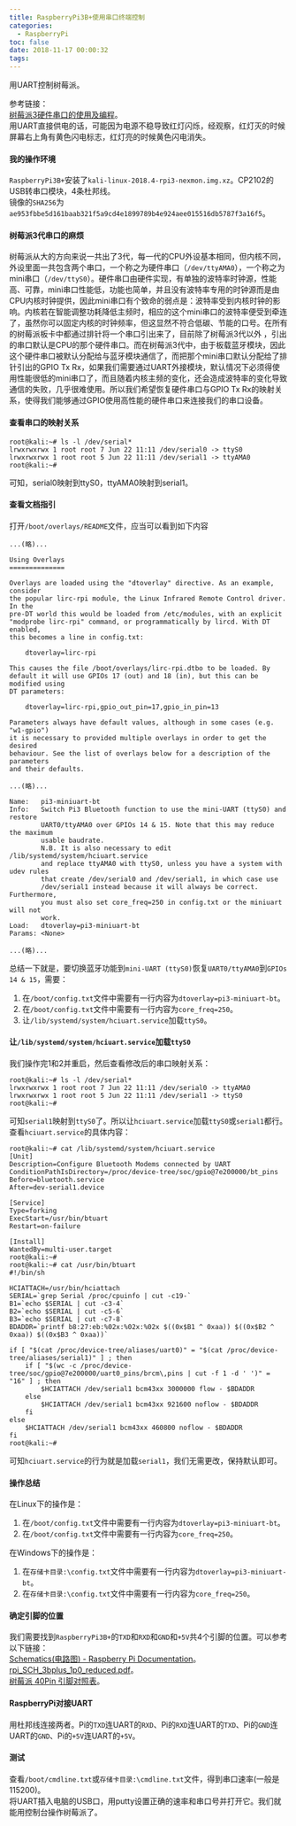 ```yaml
---
title: RaspberryPi3B+使用串口终端控制
categories:
  - RaspberryPi
toc: false
date: 2018-11-17 00:00:32
tags:
---
```

用UART控制树莓派。
<!-- more -->

参考链接：  
[树莓派3硬件串口的使用及编程](http://etrd.org/2017/01/29/树莓派3硬件串口的使用及编程/)。  
用UART直接供电的话，可能因为电源不稳导致红灯闪烁，经观察，红灯灭的时候屏幕右上角有黄色闪电标志，红灯亮的时候黄色闪电消失。

#### 我的操作环境
`RaspberryPi3B+`安装了`kali-linux-2018.4-rpi3-nexmon.img.xz`。CP2102的USB转串口模块，4条杜邦线。  
镜像的`SHA256`为`ae953fbbe5d161baab321f5a9cd4e1899789b4e924aee015516db5787f3a16f5`。


#### 树莓派3代串口的麻烦
树莓派从大的方向来说一共出了3代，每一代的CPU外设基本相同，但内核不同，外设里面一共包含两个串口，一个称之为硬件串口（`/dev/ttyAMA0`），一个称之为mini串口（`/dev/ttyS0`）。硬件串口由硬件实现，有单独的波特率时钟源，性能高、可靠，mini串口性能低，功能也简单，并且没有波特率专用的时钟源而是由CPU内核时钟提供，因此mini串口有个致命的弱点是：波特率受到内核时钟的影响。内核若在智能调整功耗降低主频时，相应的这个mini串口的波特率便受到牵连了，虽然你可以固定内核的时钟频率，但这显然不符合低碳、节能的口号。在所有的树莓派板卡中都通过排针将一个串口引出来了，目前除了树莓派3代以外 ，引出的串口默认是CPU的那个硬件串口。而在树莓派3代中，由于板载蓝牙模块，因此这个硬件串口被默认分配给与蓝牙模块通信了，而把那个mini串口默认分配给了排针引出的GPIO Tx Rx，如果我们需要通过UART外接模块，默认情况下必须得使用性能很低的mini串口了，而且随着内核主频的变化，还会造成波特率的变化导致通信的失败，几乎很难使用。所以我们希望恢复硬件串口与GPIO Tx Rx的映射关系，使得我们能够通过GPIO使用高性能的硬件串口来连接我们的串口设备。


#### 查看串口的映射关系
```
root@kali:~# ls -l /dev/serial*
lrwxrwxrwx 1 root root 7 Jun 22 11:11 /dev/serial0 -> ttyS0
lrwxrwxrwx 1 root root 5 Jun 22 11:11 /dev/serial1 -> ttyAMA0
root@kali:~#
```
可知，serial0映射到ttyS0，ttyAMA0映射到serial1。


#### 查看文档指引
打开`/boot/overlays/README`文件，应当可以看到如下内容
```
...(略)...

Using Overlays
==============

Overlays are loaded using the "dtoverlay" directive. As an example, consider
the popular lirc-rpi module, the Linux Infrared Remote Control driver. In the
pre-DT world this would be loaded from /etc/modules, with an explicit
"modprobe lirc-rpi" command, or programmatically by lircd. With DT enabled,
this becomes a line in config.txt:

    dtoverlay=lirc-rpi

This causes the file /boot/overlays/lirc-rpi.dtbo to be loaded. By
default it will use GPIOs 17 (out) and 18 (in), but this can be modified using
DT parameters:

    dtoverlay=lirc-rpi,gpio_out_pin=17,gpio_in_pin=13

Parameters always have default values, although in some cases (e.g. "w1-gpio")
it is necessary to provided multiple overlays in order to get the desired
behaviour. See the list of overlays below for a description of the parameters
and their defaults.

...(略)...

Name:   pi3-miniuart-bt
Info:   Switch Pi3 Bluetooth function to use the mini-UART (ttyS0) and restore
        UART0/ttyAMA0 over GPIOs 14 & 15. Note that this may reduce the maximum
        usable baudrate.
        N.B. It is also necessary to edit /lib/systemd/system/hciuart.service
        and replace ttyAMA0 with ttyS0, unless you have a system with udev rules
        that create /dev/serial0 and /dev/serial1, in which case use
        /dev/serial1 instead because it will always be correct. Furthermore,
        you must also set core_freq=250 in config.txt or the miniuart will not
        work.
Load:   dtoverlay=pi3-miniuart-bt
Params: <None>

...(略)...
```
总结一下就是，要切换蓝牙功能到`mini-UART (ttyS0)`恢复`UART0/ttyAMA0`到`GPIOs 14 & 15`，需要：
1. 在`/boot/config.txt`文件中需要有一行内容为`dtoverlay=pi3-miniuart-bt`。
2. 在`/boot/config.txt`文件中需要有一行内容为`core_freq=250`。
3. 让`/lib/systemd/system/hciuart.service`加载`ttyS0`。


#### 让`/lib/systemd/system/hciuart.service`加载`ttyS0`
我们操作完1和2并重启，然后查看修改后的串口映射关系：
```
root@kali:~# ls -l /dev/serial*
lrwxrwxrwx 1 root root 7 Jun 22 11:11 /dev/serial0 -> ttyAMA0
lrwxrwxrwx 1 root root 5 Jun 22 11:11 /dev/serial1 -> ttyS0
root@kali:~#
```
可知`serial1`映射到`ttyS0`了。所以让`hciuart.service`加载`ttyS0`或`serial1`都行。  
查看`hciuart.service`的具体内容：
```
root@kali:~# cat /lib/systemd/system/hciuart.service
[Unit]
Description=Configure Bluetooth Modems connected by UART
ConditionPathIsDirectory=/proc/device-tree/soc/gpio@7e200000/bt_pins
Before=bluetooth.service
After=dev-serial1.device

[Service]
Type=forking
ExecStart=/usr/bin/btuart
Restart=on-failure

[Install]
WantedBy=multi-user.target
root@kali:~#
root@kali:~# cat /usr/bin/btuart
#!/bin/sh

HCIATTACH=/usr/bin/hciattach
SERIAL=`grep Serial /proc/cpuinfo | cut -c19-`
B1=`echo $SERIAL | cut -c3-4`
B2=`echo $SERIAL | cut -c5-6`
B3=`echo $SERIAL | cut -c7-8`
BDADDR=`printf b8:27:eb:%02x:%02x:%02x $((0x$B1 ^ 0xaa)) $((0x$B2 ^ 0xaa)) $((0x$B3 ^ 0xaa))`

if [ "$(cat /proc/device-tree/aliases/uart0)" = "$(cat /proc/device-tree/aliases/serial1)" ] ; then
	if [ "$(wc -c /proc/device-tree/soc/gpio@7e200000/uart0_pins/brcm\,pins | cut -f 1 -d ' ')" = "16" ] ; then
		$HCIATTACH /dev/serial1 bcm43xx 3000000 flow - $BDADDR
	else
		$HCIATTACH /dev/serial1 bcm43xx 921600 noflow - $BDADDR
	fi
else
	$HCIATTACH /dev/serial1 bcm43xx 460800 noflow - $BDADDR
fi
root@kali:~#
```
可知`hciuart.service`的行为就是加载`serial1`，我们无需更改，保持默认即可。


#### 操作总结

在Linux下的操作是：
1. 在`/boot/config.txt`文件中需要有一行内容为`dtoverlay=pi3-miniuart-bt`。
2. 在`/boot/config.txt`文件中需要有一行内容为`core_freq=250`。

在Windows下的操作是：
1. 在`存储卡目录:\config.txt`文件中需要有一行内容为`dtoverlay=pi3-miniuart-bt`。
2. 在`存储卡目录:\config.txt`文件中需要有一行内容为`core_freq=250`。


#### 确定引脚的位置
我们需要找到`RaspberryPi3B+`的`TXD`和`RXD`和`GND`和`+5V`共4个引脚的位置。可以参考以下链接：  
[Schematics(电路图) - Raspberry Pi Documentation](https://www.raspberrypi.org/documentation/hardware/raspberrypi/schematics/README.md)。  
[rpi_SCH_3bplus_1p0_reduced.pdf](https://www.raspberrypi.org/documentation/hardware/raspberrypi/schematics/rpi_SCH_3bplus_1p0_reduced.pdf)。  
[树莓派 40Pin 引脚对照表](http://shumeipai.nxez.com/raspberry-pi-pins-version-40)。  


#### RaspberryPi对接UART
用杜邦线连接两者。Pi的`TXD`连UART的`RXD`、Pi的`RXD`连UART的`TXD`、Pi的`GND`连UART的`GND`、Pi的`+5V`连UART的`+5V`。


#### 测试
查看`/boot/cmdline.txt`或`存储卡目录:\cmdline.txt`文件，得到串口速率(一般是115200)。  
将UART插入电脑的USB口，用putty设置正确的速率和串口号并打开它。我们就能用控制台操作树莓派了。
